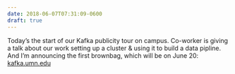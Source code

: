 ```yaml
---
date: 2018-06-07T07:31:09-0600
draft: true
---
```




Today’s the start of our Kafka publicity tour on campus. Co-worker is giving a talk about our work setting up a cluster & using it to build a data pipline. And I’m announcing the first brownbag, which will be on June 20: [kafka.umn.edu](http://kafka.umn.edu)



